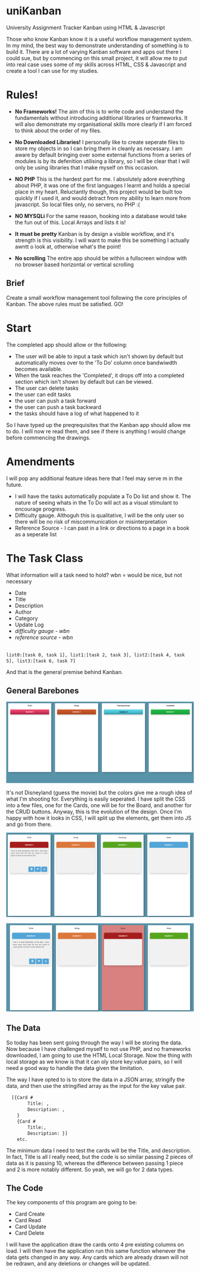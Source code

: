 # uniKanban
University Assignment Tracker Kanban using HTML &amp; Javascript

Those who know Kanban know it is a useful workflow management system. In my mind, the best way to demonstrate understanding of something is to build it. There are a lot of varying Kanban software and apps out there I could sue, but by commencing on this small project, it will allow me to put into real case uses some of my skills across HTML, CSS & Javascript and create a tool I can use for my studies. 

# Rules! #
* **No Frameworks!** The aim of this is to write code and understand the fundamentals without introducing additional libraries or frameworks. It will also demonstrate my organisational skills more clearly if I am forced to think about the order of my files.
* **No Downloaded Libraries!** I personally like to create seperate files to store my objects in so I can bring them in cleanly as necessary. I am aware by default bringing over some external functions from a series of modules is by its defenition utilising a library, so I will be clear that I will only be using libraries that I make myself on this occasion.
* **NO PHP** This is the hardest part for me. I absolutely adore everything about PHP, it was one of the first languages I learnt and holds a special place in my heart. Reluctantly though, this project would be built too quickly if I used it, and would detract from my ability to learn more from javascript. So local files only, no servers, no PHP :(
* **NO MYSQLi** For the same reason, hooking into a database would take the fun out of this. Local Arrays and lists it is!

* **It must be pretty** Kanban is by design a visible workflow, and it's strength is this visibility. I will want to make this be something I actually awntt o look at, otherwise what's the point!

* **No scrolling** The entire app should be within a fullscreen window with no browser based horizontal or vertical scrolling

## Brief ##
Create a small workflow management tool following the core principles of Kanban. The above rules must be satisfied. GO!


# Start #

The completed app should allow or the following:

* The user will be able to input a task which isn't shown by default but automatically moves over to the 'To Do' column once bandwiwdth becomes available.
* When the task reaches the 'Completed', it drops off into a completed section which isn't shown by default but can be viewed.
* The user can delete tasks
* the user can edit tasks
* the user can push a task forward
* the user can push a task backward
* the tasks should have a log of what happened to it

So I have typed up the preqrequisites that the Kanban app should allow me to do. I will now re read them, and see if there is anything I would change before commencing the drawings.

# Amendments #
I will pop any additional feature ideas here that I feel may serve m in the future.
* I will have the tasks automatically populate a To Do list and show it. The nature of seeing whats in the To Do will act as a visual stimulant to encourage progress.
* Difficulty gauge. Althoguh this is qualitative, I will be the only user so there will be no risk of miscommunication or misinterpretation
* Reference Source - I can past in a link or directions to a page in a book as a seperate list




# The Task Class #
What information will a task need to hold? wbn = would be nice, but not necessary

* Date
* Title
* Description
* Author
* Category
* Update Log
*  *difficulty gauge - wbn*
*  *reference source - wbn*





```

list0:[task 0, task 1], list1:[task 2, task 3], list2:[task 4, task 5], list3:[task 6, task 7]

```
And that is the general premise behind Kanban.



## General Barebones ##

![Barebones image depicting 4 columns each with its own label](https://github.com/Chrisbmorris21/uniKanban/blob/main/images/designs/1.jpg)

It's not Disneyland (guess the movie) but the colors give me a rough idea of what I'm shooting for. Everything is easily seperated. I have split the CSS into a few files,
one for the Cards, one will be for the Board, and another for the CRUD buttons. Anyway, this is the evolution of the design. Once I'm happy with how it looks in CSS, I will split up the elements, get them into JS and go from there.

![Barebones image depicting 4 columns each with its own label](https://github.com/Chrisbmorris21/uniKanban/blob/main/images/designs/2.jpg)

![Barebones image depicting 4 columns each with its own label](https://github.com/Chrisbmorris21/uniKanban/blob/main/images/designs/3.jpg)



## The Data ##

So today has been sent going through the way I will be storing the data. Now because I have challenged myself to not use PHP, and no frameworks downloaded, I am going to use the HTML Local Storage. Now the thing with local storage as we know is that it can oly store key:value pairs, so I will need a good way to handle the data given the limitation.

The way I have opted to is to store the data in a JSON array, stringify the data, and then use the stringified array as the input for the key value pair.

```
  [{Card #
		Title: ,
		Description: ,
	}
	{Card #
		Title:,
		Description: }]
	etc.
```

The minimum data I need to test the cards will be the Title, and description. In fact, Title is all I really need, but the code is so similar passing 2 pieces of data as it is passing 10, whereas the difference between passing 1 piece and 2 is more notably different. So yeah, we will go for 2 data types.

## The Code ##

The key components of this program are going to be:

* Card Create
* Card Read
* Card Update
* Card Delete

I will have the application draw the cards onto 4 pre existing columns on load. I will then have the application run this same function whenever the data gets changed in any way. Any cards which are already drawn will not be redrawn, and any deletions or changes will be updated.
